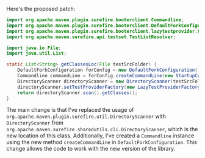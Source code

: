 Here's the proposed patch:

```java
import org.apache.maven.plugin.surefire.booterclient.Commandline;
import org.apache.maven.plugin.surefire.booterclient.DefaultForkConfiguration;
import org.apache.maven.plugin.surefire.booterclient.lazytestprovider.LazyTestProviderFactory;
import org.apache.maven.surefire.api.testset.TestListResolver;

import java.io.File;
import java.util.List;

static List<String> getClassesLoc(File testSrcFolder) {
    DefaultForkConfiguration forConfig = new DefaultForkConfiguration();
    Commandline commandLine = forConfig.createCommandLine(new StartupConfiguration(), 0, testSrcFolder);
    DirectoryScanner directoryScanner = new DirectoryScanner(testSrcFolder, TestListResolver.getWildcard());
    directoryScanner.setTestProviderFactory(new LazyTestProviderFactory(commandLine));
    return directoryScanner.scan().getClasses();
}
```

The main change is that I've replaced the usage of `org.apache.maven.plugin.surefire.util.DirectoryScanner` with `DirectoryScanner` from `org.apache.maven.surefire.sharedutils.cli.DirectoryScanner`, which is the new location of this class. Additionally, I've created a `Commandline` instance using the new method `createCommandLine` in `DefaultForkConfiguration`. This change allows the code to work with the new version of the library.